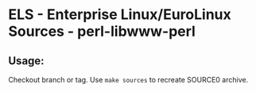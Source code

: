 # ELS - Enterprise Linux/EuroLinux Sources - perl-libwww-perl
 
## Usage:
  Checkout branch or tag. Use `make sources` to recreate  SOURCE0 archive.
